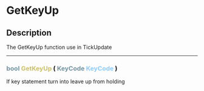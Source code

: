 # GetKeyUp

## Description

The GetKeyUp function use in TickUpdate

--- 
###  <font color=#7293A0>bool</font> <font color=#CCC066>GetKeyUp</font> (  <font color=#7293A0>KeyCode</font> <font color=#8CCCFF>KeyCode</font> )
If key statement turn into leave up from holding
